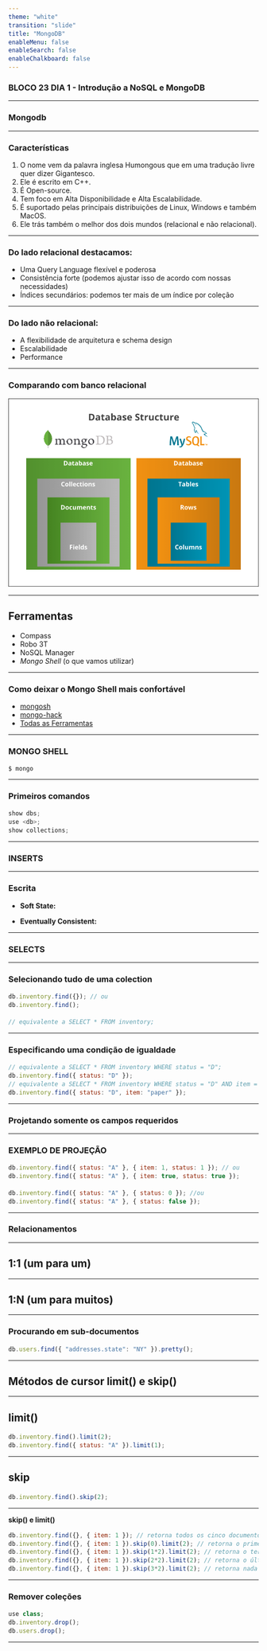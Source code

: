 ```yaml
---
theme: "white"
transition: "slide"
title: "MongoDB"
enableMenu: false
enableSearch: false
enableChalkboard: false
---
```


### BLOCO 23 DIA 1 - Introdução a NoSQL e MongoDB


---

### Mongodb

---

### Características

1. O nome vem da palavra inglesa Humongous que em uma tradução livre quer dizer Gigantesco.
2. Ele é escrito em C++.
3. É Open-source.
4. Tem foco em Alta Disponibilidade e Alta Escalabilidade.
5. É suportado pelas principais distribuições de Linux, Windows e também MacOS.
6. Ele trás também o melhor dos dois mundos (relacional e não relacional).

---

### Do lado relacional destacamos:

* Uma Query Language flexível e poderosa
* Consistência forte (podemos ajustar isso de acordo com nossas necessidades)
* Índices secundários: podemos ter mais de um índice por coleção

---

### Do lado não relacional:

* A flexibilidade de arquitetura e schema design
* Escalabilidade
* Performance

---

### Comparando com banco relacional

![](imgs/mongo-mysql.png)

---

## Ferramentas

* Compass
* Robo 3T
* NoSQL Manager
* *Mongo Shell* (o que vamos utilizar)

---

### Como deixar o Mongo Shell mais confortável

* [mongosh](https://github.com/mongodb-js/mongosh)
* [mongo-hack](https://www.github.com/tylerbrock/mongo-hacker/)
* [Todas as Ferramentas](https://docs.mongodb.com/tools/)

---

### MONGO SHELL

```
$ mongo
```

---

### Primeiros comandos

```js
show dbs;
use <db>;
show collections;
```

---

### INSERTS

---

### Escrita

* **Soft State:** 

* **Eventually Consistent:**

---

### SELECTS

---

### Selecionando tudo de uma colection

```js
db.inventory.find({}); // ou
db.inventory.find();

// equivalente a SELECT * FROM inventory;
```

---

### Especificando uma condição de igualdade

```js
// equivalente a SELECT * FROM inventory WHERE status = "D";
db.inventory.find({ status: "D" }); 
// equivalente a SELECT * FROM inventory WHERE status = "D" AND item = "paper";
db.inventory.find({ status: "D", item: "paper" });
```

---

### Projetando somente os campos requeridos

---

### EXEMPLO DE PROJEÇÃO

```js
db.inventory.find({ status: "A" }, { item: 1, status: 1 }); // ou
db.inventory.find({ status: "A" }, { item: true, status: true });

db.inventory.find({ status: "A" }, { status: 0 }); //ou
db.inventory.find({ status: "A" }, { status: false });
```

---

### Relacionamentos

---

## 1:1 (um para um)

---

## 1:N (um para muitos)

---

### Procurando em sub-documentos

```js
db.users.find({ "addresses.state": "NY" }).pretty();
```

---

## Métodos de cursor limit() e skip()

---

## **limit()**

```js
db.inventory.find().limit(2);
db.inventory.find({ status: "A" }).limit(1);
```

---

## **skip**
```js
db.inventory.find().skip(2);
```
---

**skip() e limit()**
```js
db.inventory.find({}, { item: 1 }); // retorna todos os cinco documentos
db.inventory.find({}, { item: 1 }).skip(0).limit(2); // retorna o primeiro e segundo documentos
db.inventory.find({}, { item: 1 }).skip(1*2).limit(2); // retorna o terceiro e quarto documentos
db.inventory.find({}, { item: 1 }).skip(2*2).limit(2); // retorna o último elemento
db.inventory.find({}, { item: 1 }).skip(3*2).limit(2); // retorna nada
```

---

### Remover coleções

```js
use class;
db.inventory.drop();
db.users.drop();
```

--- 

